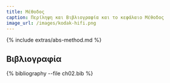 ```yaml
---
title: Μέθοδος
caption: Περίληψη και Βιβλιογραφία και το κεφάλαιο Μέθοδος
image_url: /images/kodak-hifi.png
---
```


{% include extras/abs-method.md %}

## Βιβλιογραφία 

{% bibliography --file ch02.bib %}

